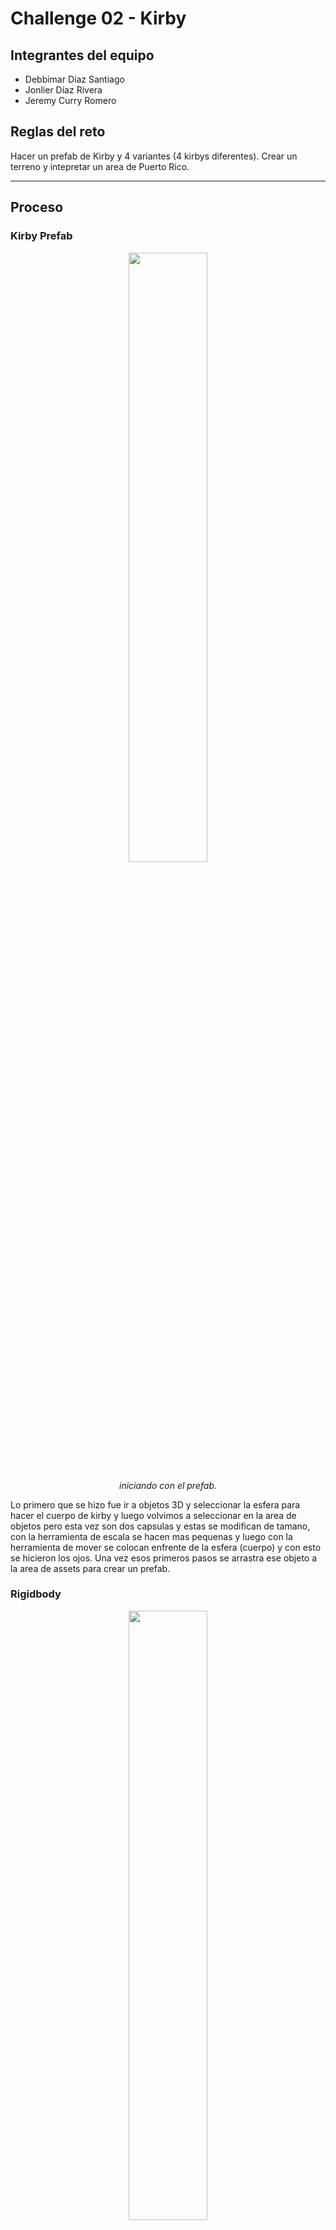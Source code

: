 # Challenge 02 - Kirby

## Integrantes del equipo
- Debbimar Díaz Santiago
- Jonlier Díaz Rivera
- Jeremy Curry Romero

## Reglas del reto
Hacer un prefab de Kirby y 4 variantes (4 kirbys diferentes). Crear un terreno y intepretar un area de Puerto Rico.

---

## Proceso

### Kirby Prefab
<div align="center">
  <img src="kirby prefab.png" width="50%" />
  <p><i>iniciando con el prefab.</i></p>
</div>

Lo primero que se hizo fue ir a objetos 3D y seleccionar la esfera para hacer el cuerpo de kirby y luego volvimos a seleccionar en la area de objetos pero esta vez son dos capsulas y estas se modifican de tamano, con la herramienta de escala se hacen mas pequenas y luego con la herramienta de mover se colocan enfrente de la esfera (cuerpo) y con esto se hicieron los ojos. Una vez esos primeros pasos se arrastra ese objeto a la area de assets para crear un prefab. 

### Rigidbody
<div align="center">
  <img src="kirby prefab rigidbody.png" width="50%" />
  <p><i>Se agrega el rigidbody.</i></p>
</div>

En el prefab en la opcion de de agregar componentes, se selecciona y se busca la opcion de rigidbody y la agregamos.

### Variants
<div align="center">
  <img src="kirby prefab variants.png" width="50%" />
  <p><i>Se crean 4 variantes del prefab</i></p>
</div>

Despues de haber creado el prefab se hacen 4 variantes para los diferentes kirbys y esto se hace arrastrando el prefab principal al area de assets y unity te da un aviso de si quieres crear un prefab variants y al marcar que si ya tenemos el primer variant. Se hacen los mismos pasos para el resto de los variants.

### Kirby Normal Prefab Variant 1

### Kirby Mike Prefab Variant 2 
<div align="center">
  <img src="micro.png" width="50%" />
  <p><i>Microfono</i></p>
</div>

Para el segundo kirby en este caso la version de Mike, en el cual es un kirby con microfono y audifonos. Lo que se hizo para este kirby fue acomodar los brazos y los pies con la herramienta de mover y rotar. Aqui lo principal era crear el microfono, para este se fue a la area de objetos y se escogio un cilindro y con la opcion de escala se minimizo para que fuera el tamano correcto para nuestro kirby. Luego con una esfera y la herramienta de escala como que la aplastamos para hacer una especie de plato hondo y luego duplicamos eso y con la herramienta de escala se agranda un poco para que quede mas redondo y hacer la base del microfono con  mas detalle. Por ultimo con un cubo, se uso la herramienta de escala para ponerlo mas pequeno y luego hacer la base de arriba del microfono y ese cubo se duplico para hacer algo similar que se hizo para la base del tubo y luego de que tenemos el cubo ya pues se edita la escala para hacerlo un poco mas pequeno y que quede el microfono dentro de la base del microfono y con la herramienta de mover se coloca arriba del cilindro y base que en cojunto hacian el agarre del microfono.

<div align="center">
  <img src="kirby mic adjustment.png" width="50%" />
  <p><i>Posicionamiento de microfono.</i></p>
</div>

Aqui con la herramienta de mover y rotar se coloco el microfono en la mano de kirby.

<div align="center">
  <img src="kirby mike final.png" width="50%" />
  <p><i>Kirby Mike terminado.</i></p>
</div>

Finalmente se hicieron los audifonos, primero con algo similar que se hizo la base de el agarre del microfono pues se hicieron las almoadillas de los audifonos. Con una esfera que se aplasto y otra que quedo mas redonda se hizo una almoadilla y luego se duplico para colocarla una en cada lado del cuerpo de kirby. Por ultimo se utilizaron 3 cilindros para hacer el "casco" osea lo que conecta las almoadillas y crea el auricular. Con la herramienta de escala se puso el cilindro mas pequeno y se coloco en la parte de arriba del cuerpo de kirby y se duplico ese cilindro y se puso aun mas pequeno y con la herramienta de rotar y movier se coloco uno en cada lado conectando las almoadillas y completando el audifono.

### Kirby Sword Prefab Variant 3
<div align="center">
  <img src="cejas sphere.png" width="50%" />
  <p><i>Cejas.</i></p>
</div>

Para la variante 3, Kirby Sword en este caso. Lo primero que se hizo fue agregar una esfera de objetos y con la herramienta de escala se hicieron mas pequenas y se estiro para hacer una especie de ceja, luego con la herramienta de rotar y mover se colocaron sobre los ojos y asi lograr la expresion mas ruda del kirby.

<div align="center">
  <img src="sword handheld with sphere.png" width="50%" />
  <p><i>Mango de la espada.</i></p>
</div>

La cosa mas importante para lograr este kirby es la espada, para esto primero se agrego un cilindro y se hizo mas o menos mas ancho que el de el microfono y con la herramienta de escala fue que se minimizo un poco. Luego se agrego otro cilindro el cual con la herramienta de escala se aplasto bastante para el diseno del mango, con una esfera la cual se edito y se puso mas pequena con la escala pues se coloca en el centro del diseno arriba del agarre y se duplico para colocarlo en ambos lados de la espada y quedara el mango asi. Para el resto de la espada, especificamente para el filo y la espada como tal se utilizo un bloque y con la opcion de escala se alargo y coloco encima del mango, despues con dos cubos pequenos se coloco la punta de la espada osea se creo el efeccto de diamante o filo en la espada. Con la rotacion y lo de mover se coloco la espada en la mano del kirby. Para este kirby los pies y brazos se movieron y rotaron de posicion para poder recrear la pose de la imagen. Una vez la espada en su sitio, con una esfera y la opcion de escala se aplasto para hacer la base del gorrito. Despues con otra esfera la cual se alargo para recrear el gorro como tal y se coloco encima del kirby y posiciono para que pareciera el gorro mas o menos caido. Por ultimo con una esfera que se minimizo se hizo la punta del gorro.

<div align="center">
  <img src="gorro spheres.png" width="50%" />
  <p><i>Kirby Sword terminado.</i></p>
</div>

### Kirby Ness Prefab Variant 4

foto
Parte 1 (Prefab)

Para hacer a Kirby Ness, primero utilicé el Kirby Simple como prefab y creé una variante de este.
foto
Parte 2 (Corona de la gorra)

Luego de haber creado el prefab, utilizamos una esfera para crear la corona de la gorra (la parte superior).
Aplastamos ligeramente la esfera para que quedara un poco plana y la agrandamos de modo que sobresaliera de la cabeza de Kirby, simulando así la gorra.
Esta parte tomó algo de trabajo, ya que fue un reto lograr que la parte superior se viera circular y, al mismo tiempo, que los lados se vieran planos para que pareciera una gorra real.
foto
Parte 3 (Visera de la gorra)

Al terminar la corona, comenzamos a crear la visera de la gorra.
Para esto utilizamos otra esfera, la reduje bastante de tamaño y la aplanamos de forma pronunciada para que quedara bien plana en la parte inferior.
Luego estiramos un poco la parte superior para darle la curva característica de la visera.
Por último, la colocamos en la parte frontal de la cabeza de Kirby.
foto
Parte 4 (Botón de la gorra)

Después de terminar la visera, creamos el botón superior de la gorra.
Simplemente utilizamos una esfera y la redujimos bastante para que quedara como una pequeña bolita.
Cuando el tamaño pareció adecuado, la colocamos en la punta superior de la gorra.
foto
Parte 5 (Colorear)

Una vez colocadas todas las partes de la gorra de Kirby, comencé a colorearlas.
Para esto, en la parte inferior de Unity creé materiales.
Para cada color, en el Base Map seleccioné el tono correspondiente y luego arrastré el material sobre cada objeto que quería pintar.

foto extra


### Terrain

<div align="center">
  <img src="kirby mike in terrain.png" width="50%" />
  <p><i>Kirby Mike en Terrain.</i></p>
</div>

<div align="center">
  <img src="kirby sword in terrain.png" width="50%" />
  <p><i>Kirby Sword en Terrain.</i></p>
</div>

### Memoria o Historia
Debbimar (Memoria) - Cuando era pequeña cuando estaban de moda los Nintendo DS yo tenía uno y un juego que jugaba bastante era sino mal recuerdo Kirby Súper Star Ultra. Lo jugaba mucho juntos al resto de juegos de la franquicia de Nintendo. Pero Kirby específicamente es un juego que me marcó bastante y de los que más recuerdo, junto a Starfy que era similar y yoshi island. Hace mucho no juego ninguno de Kirby ya que no sentía el mismo “hype” a los antiguos que habían de plataforma en DS. Esos juegos tenían ese toque que sin importar que no te aburrías. Actualmente me ha llamado la atención el juego más reciente que han sacado de Kirby in The Forgotten Land que es parecido al Mario Odissey en cuestión del mundo abierto y se ve interesante pero aún no me he tomado la oportunidad de comprármelo.

### Esperiencia Ganada
Debbimar - De este challenge lo que mas me sorprendio fue la cantidad de veces que utilice esferas. Al kirby ser un personaje redondo y casi todas sus extremidades ser de la misma forma pues muchas cosas eran con esferas pero en otros kirbys se utilizaron tambien cubos, cilindros e incluso capsulas. Me sorprendio como con objetos 3D simples se logro hacer "objetos" o assets mas complejos como el microfono y la espada.
